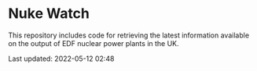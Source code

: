 # Nuke Watch

This repository includes code for retrieving the latest information available on the output of EDF nuclear power plants in the UK.

Last updated: 2022-05-12 02:48